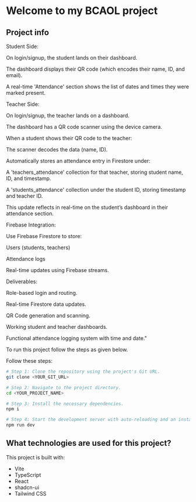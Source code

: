 # Welcome to my BCAOL project

## Project info
Student Side:

On login/signup, the student lands on their dashboard.

The dashboard displays their QR code (which encodes their name, ID, and email).

A real-time 'Attendance' section shows the list of dates and times they were marked present.

Teacher Side:

On login/signup, the teacher lands on a dashboard.

The dashboard has a QR code scanner using the device camera.

When a student shows their QR code to the teacher:

The scanner decodes the data (name, ID).

Automatically stores an attendance entry in Firestore under:

A 'teachers_attendance' collection for that teacher, storing student name, ID, and timestamp.

A 'students_attendance' collection under the student ID, storing timestamp and teacher ID.

This update reflects in real-time on the student’s dashboard in their attendance section.

Firebase Integration:

Use Firebase Firestore to store:

Users (students, teachers)

Attendance logs

Real-time updates using Firebase streams.


Deliverables:

Role-based login and routing.

Real-time Firestore data updates.

QR Code generation and scanning.

Working student and teacher dashboards.

Functional attendance logging system with time and date."

To run this project follow the steps as given below.

Follow these steps:

```sh
# Step 1: Clone the repository using the project's Git URL.
git clone <YOUR_GIT_URL>

# Step 2: Navigate to the project directory.
cd <YOUR_PROJECT_NAME>

# Step 3: Install the necessary dependencies.
npm i

# Step 4: Start the development server with auto-reloading and an instant preview.
npm run dev
```
## What technologies are used for this project?

This project is built with:

- Vite
- TypeScript
- React
- shadcn-ui
- Tailwind CSS
